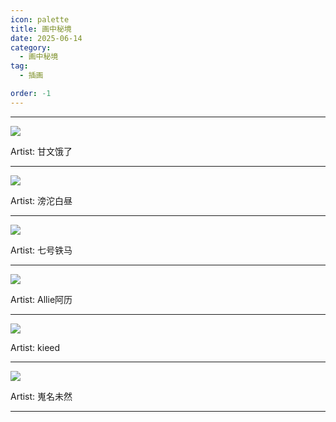 ```yaml
---
icon: palette
title: 画中秘境
date: 2025-06-14
category:
  - 画中秘境
tag:
  - 插画

order: -1
---
```

<!-- more -->

---

![](./res/illustration/独立插（甘文饿了）.webp)

Artist: 甘文饿了

---

![](./res/illustration/独立插（滂沱白昼）.webp)

Artist: 滂沱白昼

---

![](./res/illustration/独立插（七号铁马）.webp)

Artist: 七号铁马

---

![](./res/illustration/独立插（Allie阿历）.webp)

Artist: Allie阿历

---

![](./res/illustration/独立插（kieed）1.webp)

Artist: kieed

---

![](./res/illustration/封面加独立（嵬名未然）.webp)

Artist: 嵬名未然

---

<FakeAds />